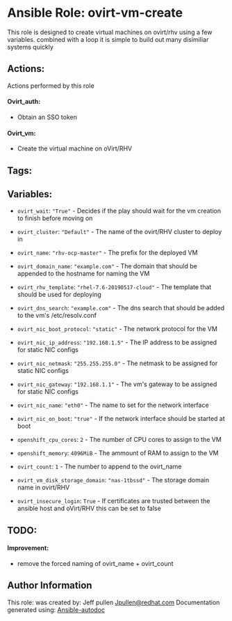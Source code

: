 # Ansible Role: ovirt-vm-create

This role is designed to create virtual machines on ovirt/rhv using a few variables. combined with a loop it is simple to build out many disimiliar systems quickly 

## Actions:

Actions performed by this role


#### Ovirt_auth:
* Obtain an SSO token 
#### Ovirt_vm:
* Create the virtual machine on oVirt/RHV 

## Tags:
## Variables:

* `ovirt_wait`: `"True"` - Decides if the play should wait for the vm creation to finish before moving on



* `ovirt_cluster`: `"Default"` - The name of the ovirt/RHV cluster to deploy in



* `ovirt_name`: `"rhv-ocp-master"` - The prefix for the deployed VM



* `ovirt_domain_name`: `"example.com"` - The domain that should be appended to the hostname for naming the VM



* `ovirt_rhv_template`: `"rhel-7.6-20190517-cloud"` - The template that should be used for deploying



* `ovirt_dns_search`: `"example.com"` - The dns search that should be added to the vm's /etc/resolv.conf



* `ovirt_nic_boot_protocol`: `"static"` - The network protocol for the VM



* `ovirt_nic_ip_address`: `"192.168.1.5"` - The IP address to be assigned for static NIC configs



* `ovirt_nic_netmask`: `"255.255.255.0"` - The netmask to be assigned for static NIC configs



* `ovirt_nic_gateway`: `"192.168.1.1"` - The vm's gateway to be assigned for static NIC configs



* `ovirt_nic_name`: `"eth0"` - The name to set for the network interface



* `ovirt_nic_on_boot`: `"true"` - If the network interface should be started at boot



* `openshift_cpu_cores`: `2` - The number of CPU cores to assign to the VM



* `openshift_memory`: `4096MiB` - The ammount of RAM to assign to the VM



* `ovirt_count`: `1` - The number to append to the ovirt_name



* `ovirt_vm_disk_storage_domain`: `"nas-1tbssd"` - The storage domain name in ovirt/RHV



* `ovirt_insecure_login`: `True` - If certificates are trusted between the ansible host and oVirt/RHV this can be set to false


## TODO:

#### Improvement:
* remove the forced naming of ovirt_name + ovirt_count 

## Author Information
This role:  was created by: Jeff pullen
Jpullen@redhat.com
Documentation generated using: [Ansible-autodoc](https://github.com/AndresBott/ansible-autodoc)

